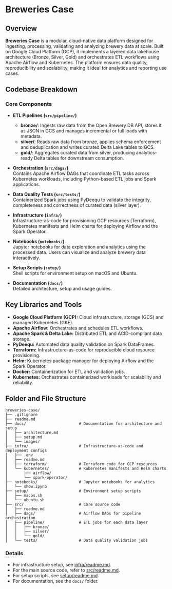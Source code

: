 # Breweries Case

## Overview

**Breweries Case** is a modular, cloud-native data platform designed for ingesting, processing, validating and analyzing brewery data at scale. Built on Google Cloud Platform (GCP), it implements a layered data lakehouse architecture (Bronze, Silver, Gold) and orchestrates ETL workflows using Apache Airflow and Kubernetes. The platform ensures data quality, reproducibility and scalability, making it ideal for analytics and reporting use cases.

## Codebase Breakdown

### Core Components

- **ETL Pipelines (`src/pipeline/`)**  
  - **bronze/**: Ingests raw data from the Open Brewery DB API, stores it as JSON in GCS and manages incremental or full loads with metadata.
  - **silver/**: Reads raw data from bronze, applies schema enforcement and deduplication and writes curated Delta Lake tables to GCS.
  - **gold/**: Aggregates curated data from silver, producing analytics-ready Delta tables for downstream consumption.

- **Orchestration (`src/dags/`)**  
  Contains Apache Airflow DAGs that coordinate ETL tasks across Kubernetes workloads, including Python-based ETL jobs and Spark applications.

- **Data Quality Tests (`src/tests/`)**  
  Containerized Spark jobs using PyDeequ to validate the integrity, completeness and correctness of curated data (silver layer).

- **Infrastructure (`infra/`)**  
  Infrastructure-as-code for provisioning GCP resources (Terraform), Kubernetes manifests and Helm charts for deploying Airflow and the Spark Operator.

- **Notebooks (`notebooks/`)**  
  Jupyter notebooks for data exploration and analytics using the processed data. Users can visualize and analyze brewery data interactively.

- **Setup Scripts (`setup/`)**  
  Shell scripts for environment setup on macOS and Ubuntu.

- **Documentation (`docs/`)**  
  Detailed architecture, setup and usage guides.

## Key Libraries and Tools

- **Google Cloud Platform (GCP):** Cloud infrastructure, storage (GCS) and managed Kubernetes (GKE).
- **Apache Airflow:** Orchestrates and schedules ETL workflows.
- **Apache Spark & Delta Lake:** Distributed ETL and ACID-compliant data storage.
- **PyDeequ:** Automated data quality validation on Spark DataFrames.
- **Terraform:** Infrastructure-as-code for reproducible cloud resource provisioning.
- **Helm:** Kubernetes package manager for deploying Airflow and the Spark Operator.
- **Docker:** Containerization for ETL and validation jobs.
- **Kubernetes:** Orchestrates containerized workloads for scalability and reliability.

## Folder and File Structure

```
breweries-case/
├── .gitignore
├── readme.md
├── docs/                       # Documentation for architecture and setup
│   ├── architecture.md
│   ├── setup.md
│   └── images/
├── infra/                      # Infrastructure-as-code and deployment configs
│   ├── .env
│   ├── readme.md
│   ├── terraform/              # Terraform code for GCP resources
│   └── kubernetes/             # Kubernetes manifests and Helm charts
│       ├── airflow/
│       └── spark-operator/
├── notebooks/                  # Jupyter notebooks for analytics
│   └── show.ipynb
├── setup/                      # Environment setup scripts
│   ├── macos.sh
│   └── ubuntu.sh
├── src/                        # Core source code
│   ├── readme.md
│   ├── dags/                   # Airflow DAGs for pipeline orchestration
│   ├── pipeline/               # ETL jobs for each data layer
│   │   ├── bronze/
│   │   ├── silver/
│   │   └── gold/
│   └── tests/                  # Data quality validation jobs
```

### Details

- For infrastructure setup, see [infra/readme.md](infra/readme.md).
- For the main source code, refer to [src/readme.md](src/readme.md).
- For setup scripts, see [setup/readme.md](setup/readme.md).
- For documentation, see the `docs/` folder.
